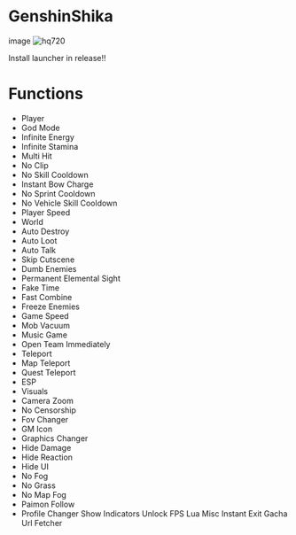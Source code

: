 # GenshinShika
image
![hq720](https://github.com/user-attachments/assets/a04feaf4-3992-4f63-a73c-01ac62e7da84)


Install launcher in release!!
# Functions
- Player
- God Mode
- Infinite Energy
- Infinite Stamina
- Multi Hit
- No Clip
- No Skill Cooldown
- Instant Bow Charge
- No Sprint Cooldown
- No Vehicle Skill Cooldown
- Player Speed
- World
- Auto Destroy
- Auto Loot
- Auto Talk
- Skip Cutscene
- Dumb Enemies
- Permanent Elemental Sight
- Fake Time
- Fast Combine
- Freeze Enemies
- Game Speed
- Mob Vacuum
- Music Game
- Open Team Immediately
- Teleport
- Map Teleport
- Quest Teleport
- ESP
- Visuals
- Camera Zoom
- No Censorship
- Fov Changer
- GM Icon
- Graphics Changer
- Hide Damage
- Hide Reaction
- Hide UI
- No Fog
- No Grass
- No Map Fog
- Paimon Follow
- Profile Changer
Show Indicators
Unlock FPS
Lua
Misc
Instant Exit
Gacha Url Fetcher
